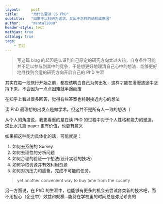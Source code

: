 ```yaml
---
layout:     post
title:      "为什么要读 CS PhD"
subtitle:   "如果不以科研为追求，又出于怎样的动机或原因"
author:     "mental2008"
header-style: text
mathjax: true
catalog: true
tags:
    - 生活
---
```


> 写这篇 blog 的起因是认识到自己原定的研究方向太过火热，自身条件可能并不足以参与到其中的竞争，于是想更好地理清自己心中的想法，能够更好地寻找到合适的研究方向开启自己的 PhD 生涯

其实在每一段旅行开始之前，都应该明白自己为何出发，这样才能在漫漫旅途中坚持下来，不会因为一点点困难就半途而废

在知乎上看过很多回答，觉得有些答案也特别接近内心的想法

读 PhD 最理想的出发点是做学术，但这并不是所有人一致的想法（

从个人的角度说，我更看重的是在读 PhD 的过程中对于个人性格和能力的塑造，这比水几篇 paper 更有价值，也更有意义

如果把这种能力具体化的话，可能就是：

1. 如何去系统的 Survey
2. 如何去理性的分析问题
3. 如何合理的验证一个想法(设计实验的技巧)
4. 如何争取资源并有效利用资源
5. 如何对抗压力和疲惫，完成不可能的任务。

> yet another convenient way to buy time from the society

另一方面说，在 PhD 的生涯中，也能够有更多的机会去尝试各类新的技术吧，而不用担心（企业中）效益和规模...能待在学校里的时间总是弥足珍贵的

